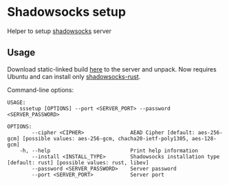 # Shadowsocks setup

Helper to setup [shadowsocks](//shadowsocks.org) server

## Usage

Download static-linked build [here](https://github.com/istudyatuni/shadowsocks-setup/releases) to the server and unpack. Now requires Ubuntu and can install only [shadowsocks-rust](https://github.com/shadowsocks/shadowsocks-rust).

Command-line options:

```
USAGE:
    sssetup [OPTIONS] --port <SERVER_PORT> --password <SERVER_PASSWORD>

OPTIONS:
        --cipher <CIPHER>               AEAD Cipher [default: aes-256-gcm] [possible values: aes-256-gcm, chacha20-ietf-poly1305, aes-128-gcm]
    -h, --help                          Print help information
        --install <INSTALL_TYPE>        Shadowsocks installation type [default: rust] [possible values: rust, libev]
        --password <SERVER_PASSWORD>    Server password
        --port <SERVER_PORT>            Server port
```
